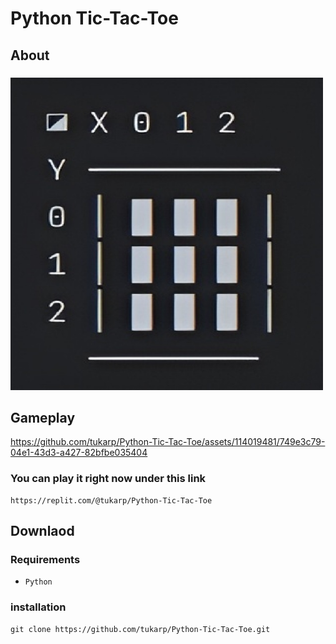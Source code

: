 # Python Tic-Tac-Toe

## About

### 

<img src="https://github.com/tukarp/Python-Tic-Tac-Toe/blob/main/Images/Tic-Tac-Toe.png" width=500 height=500>

## Gameplay

https://github.com/tukarp/Python-Tic-Tac-Toe/assets/114019481/749e3c79-04e1-43d3-a427-82bfbe035404

### You can play it right now under this link

```
https://replit.com/@tukarp/Python-Tic-Tac-Toe
```

## Downlaod

### Requirements

- ```Python```

### installation

```
git clone https://github.com/tukarp/Python-Tic-Tac-Toe.git
```
